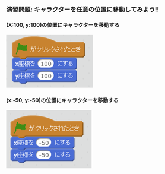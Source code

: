 
### 演習問題: キャラクターを任意の位置に移動してみよう!!

#### (X:100, y:100)の位置にキャラクターを移動する

![](x100_y100.png)

#### (x:-50, y:-50)の位置にキャラクターを移動する

![](xm50_ym50.png)

